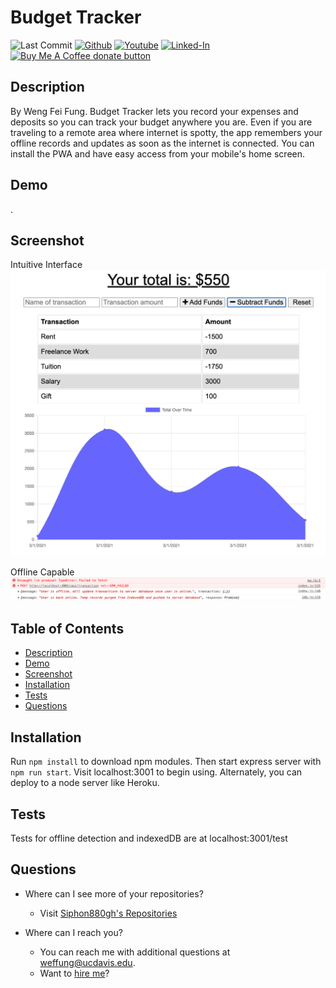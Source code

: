Budget Tracker
====
![Last Commit](https://img.shields.io/github/last-commit/Siphon880gh/budget-tracker/master)
<a target="_blank" href="https://github.com/Siphon880gh" rel="nofollow"><img src="https://img.shields.io/badge/GitHub--blue?style=social&logo=GitHub" alt="Github" data-canonical-src="https://img.shields.io/badge/GitHub--blue?style=social&logo=GitHub" style="max-width:100%;"></a>
<a target="_blank" href="https://www.youtube.com/user/Siphon880yt/" rel="nofollow"><img src="https://camo.githubusercontent.com/0bf5ba8ac9f286f95b2a2e86aee46371e0ac03d38b64ee2b78b9b1490df38458/68747470733a2f2f696d672e736869656c64732e696f2f62616467652f596f75747562652d7265643f7374796c653d666c6174266c6f676f3d796f7574756265266c6162656c436f6c6f723d726564" alt="Youtube" data-canonical-src="https://img.shields.io/badge/Youtube-red?style=flat&amp;logo=youtube&amp;labelColor=red" style="max-width:100%;"></a>  <a target="_blank" href="https://www.linkedin.com/in/weng-fung/" rel="nofollow"><img src="https://camo.githubusercontent.com/0f56393c2fe76a2cd803ead7e5508f916eb5f1e62358226112e98f7e933301d7/68747470733a2f2f696d672e736869656c64732e696f2f62616467652f4c696e6b6564496e2d626c75653f7374796c653d666c6174266c6f676f3d6c696e6b6564696e266c6162656c436f6c6f723d626c7565" alt="Linked-In" data-canonical-src="https://img.shields.io/badge/LinkedIn-blue?style=flat&amp;logo=linkedin&amp;labelColor=blue" style="max-width:100%;"></a>  <a target="_blank" href="https://www.paypal.com/donate?business=T42BK25TYPZSA&item_name=Buy+me+coffee+%28I+develop+free+apps%29&currency_code=USD" title="Donate to this project using Buy Me A Coffee" alt="Paypal"><img src="https://img.shields.io/badge/buy%20me%20a%20coffee-donate-yellow.svg" alt="Buy Me A Coffee donate button" /></a>

Description
---
By Weng Fei Fung. Budget Tracker lets you record your expenses and deposits so you can track your budget anywhere you are. Even if you are traveling to a remote area where internet is spotty, the app remembers your offline records and updates as soon as the internet is connected. You can install the PWA and have easy access from your mobile's home screen.

Demo
---
.

Screenshot
---
Intuitive Interface
![Screenshot of interface](README/screenshot.png)

Offline Capable
![Screenshot of offline capable](README/console.log.png)

Table of Contents
---
- [Description](#description)
- [Demo](#demo)
- [Screenshot](#screenshot)
- [Installation](#installation)
- [Tests](#tests)
- [Questions](#questions)

Installation
---
Run `npm install` to download npm modules. Then start express server with `npm run start`. Visit localhost:3001 to begin using. Alternately, you can deploy to a node server like Heroku.

Tests
---
Tests for offline detection and indexedDB are at localhost:3001/test

Questions
---
- Where can I see more of your repositories?
	- Visit [Siphon880gh's Repositories](https://github.com/Siphon880gh)

- Where can I reach you?
	- You can reach me with additional questions at <a href='mailto:weffung@ucdavis.edu'>weffung@ucdavis.edu</a>.
	- Want to [hire me](https://www.linkedin.com/in/weng-fung/)?